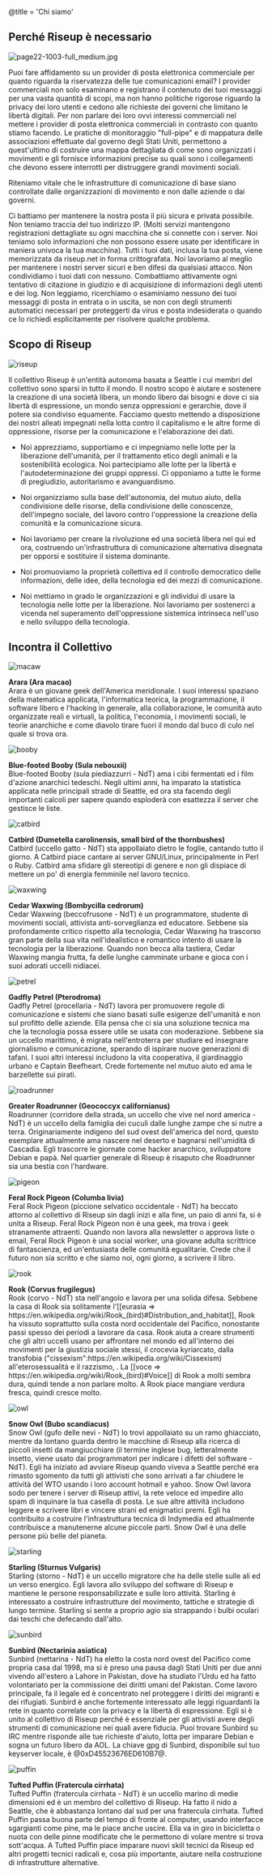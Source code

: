 @title = 'Chi siamo'

## Perché Riseup è necessario

<p class="pull-right"><img class="image-right" src="img/page22-1003-full_medium.jpg" alt="page22-1003-full_medium.jpg"></p>

Puoi fare affidamento su un provider di posta elettronica commerciale per quanto riguarda la riservatezza delle tue comunicazioni email? I provider commerciali non solo esaminano e registrano il contenuto dei tuoi messaggi per una vasta quantità di scopi, ma non hanno politiche rigorose riguardo la privacy dei loro utenti e cedono alle richieste dei governi che limitano le libertà digitali. Per non parlare dei loro ovvi interessi commerciali nel mettere i provider di posta elettronica commerciali in contrasto con quanto stiamo facendo. Le pratiche di monitoraggio "full-pipe" e di mappatura delle associazioni effettuate dal governo degli Stati Uniti, permettono a quest'ultimo di costruire una mappa dettagliata di come sono organizzati i movimenti e gli fornisce informazioni precise su quali sono i collegamenti che devono essere interrotti per distruggere grandi movimenti sociali.

Riteniamo vitale che le infrastrutture di comunicazione di base siano controllate dalle organizzazioni di movimento e non dalle aziende o dai governi.

Ci battiamo per mantenere la nostra posta il più sicura e privata possibile. Non teniamo traccia del tuo indirizzo IP. (Molti servizi mantengono registrazioni dettagliate su ogni macchina che si connette con i server. Noi teniamo solo informazioni che non possono essere usate per identificare in maniera univoca la tua macchina). Tutti i tuoi dati, inclusa la tua posta, viene memorizzata da riseup.net in forma crittografata. Noi lavoriamo al meglio per mantenere i nostri server sicuri e ben difesi da qualsiasi attacco. Non condividiamo i tuoi dati con nessuno. Combattiamo attivamente ogni tentativo di citazione in giudizio e di acquisizione di informazioni degli utenti e dei log. Non leggiamo, ricerchiamo o esaminiamo nessuno dei tuoi messaggi di posta in entrata o in uscita, se non con degli strumenti automatici necessari per proteggerti da virus e posta indesiderata o quando ce lo richiedi esplicitamente per risolvere qualche problema.

## Scopo di Riseup

<p class="pull-right"><img class="image-right" src="img/riseup-yellow.gif" alt="riseup"></p>

Il collettivo Riseup è un'entità autonoma basata a Seattle i cui membri del collettivo sono sparsi in tutto il mondo. Il nostro scopo è aiutare e sostenere la creazione di una società libera, un mondo libero dai bisogni e dove ci sia libertà di espressione, un mondo senza oppressioni e gerarchie, dove il potere sia condiviso equamente. Facciamo questo mettendo a disposizione dei nostri alleati impegnati nella lotta contro il capitalismo e le altre forme di oppressione, risorse per la comunicazione e l'elaborazione dei dati.

* Noi apprezziamo, supportiamo e ci impegniamo nelle lotte per la liberazione dell'umanità, per il trattamento etico degli animali e la sostenibilità ecologica. Noi partecipiamo alle lotte per la libertà e l'autodeterminazione dei gruppi oppressi. Ci opponiamo a tutte le forme di pregiudizio, autoritarismo e avanguardismo.

* Noi organizziamo sulla base dell'autonomia, del mutuo aiuto, della condivisione delle risorse, della condivisione delle conoscenze, dell'impegno sociale, del lavoro contro l'oppressione la creazione della comunità e la comunicazione sicura.

* Noi lavoriamo per creare la rivoluzione ed una società libera nel qui ed ora, costruendo un'infrastruttura di comunicazione alternativa disegnata per opporsi e sostituire il sistema dominante.

* Noi promuoviamo la proprietà collettiva ed il controllo democratico delle informazioni, delle idee, della tecnologia ed dei mezzi di comunicazione.

* Noi mettiamo in grado le organizzazioni e gli individui di usare la tecnologia nelle lotte per la liberazione. Noi lavoriamo per sostenerci a vicenda nel superamento dell'oppressione sistemica intrinseca nell'uso e nello sviluppo della tecnologia.

## Incontra il Collettivo

<p class="pull-left"><img class="image-left" src="img/macaw.jpg" alt="macaw"></p>

<p><strong>Arara (Ara macao)</strong><br/>
Arara è un giovane geek dell'America meridionale. I suoi interessi spaziano della matematica applicata, l'informatica teorica, la programmazione, il software libero e l'hacking in generale, alla collaborazione, le comunità auto organizzate reali e virtuali, la politica, l'economia, i movimenti sociali, le teorie anarchiche e come diavolo tirare fuori il mondo dal buco di culo nel quale si trova ora.

<p class="pull-left"><img class="image-left" src="img/booby.jpg" alt="booby"></p>

<p><strong>Blue-footed Booby (Sula nebouxii)</strong><br/>
Blue-footed Booby (sula piediazzurri - NdT) ama i cibi fermentati ed i film d'azione anarchici tedeschi. Negli ultimi anni, ha imparato la statistica applicata nelle principali strade di Seattle, ed ora sta facendo degli importanti calcoli per sapere quando esploderà con esattezza il server che gestisce le liste.

<p class="pull-left"><img class="image-left" src="img/catbird.png" alt="catbird"></p>

<p><strong>Catbird (Dumetella carolinensis, small bird of the thornbushes)</strong><br/>
Catbird (uccello gatto - NdT) sta appollaiato dietro le foglie, cantando tutto il giorno. A Catbird piace cantare ai server GNU/Linux, principalmente in Perl o Ruby. Catbird ama sfidare gli stereotipi di genere e non gli dispiace di mettere un po' di energia femminile nel lavoro tecnico.

<p class="pull-left"><img class="image-left" src="img/waxwing.jpg" alt="waxwing"></p>

<p><strong>Cedar Waxwing (Bombycilla cedrorum)</strong><br/>
Cedar Waxwing (beccofrusone - NdT) è un programmatore, studente di movimenti sociali, attivista anti-sorveglianza ed educatore. Sebbene sia profondamente critico rispetto alla tecnologia, Cedar Waxwing ha trascorso gran parte della sua vita nell'idealistico e romantico intento di usare la tecnologia per la liberazione. Quando non becca alla tastiera, Cedar Waxwing mangia frutta, fa delle lunghe camminate urbane e gioca con i suoi adorati uccelli nidiacei.

<p class="pull-left"><img class="image-left" src="img/petrel.jpg" alt="petrel"></p>

<p><strong>Gadfly Petrel (Pterodroma)</strong><br/>
Gadfly Petrel (procellaria - NdT) lavora per promuovere regole di comunicazione e sistemi che siano basati sulle esigenze dell'umanità e non sul profitto delle aziende. Ella pensa che ci sia una soluzione tecnica ma che la tecnologia possa essere utile se usata con moderazione. Sebbene sia un uccello marittimo, è migrata nell'entroterra per studiare ed insegnare giornalismo e comunicazione, sperando di ispirare nuove generazioni di tafani. I suoi altri interessi includono la vita cooperativa, il giardinaggio urbano e Captain Beefheart. Crede fortemente nel mutuo aiuto ed ama le barzellette sui pirati.

<p class="pull-left"><img class="image-left" src="img/roadrunner.jpg" alt="roadrunner"></p>

<p><strong>Greater Roadrunner (Geococcyx californianus)</strong><br/>
Roadrunner (corridore della strada, un uccello che vive nel nord america - NdT) è un uccello della famiglia dei cuculi dalle lunghe zampe che si nutre a terra. Originariamente indigeno del sud ovest dell'america del nord, questo esemplare attualmente ama nascere nel deserto e bagnarsi nell'umidità di Cascadia. Egli trascorre le giornate come hacker anarchico, sviluppatore Debian e papà. Nel quartier generale di Riseup è risaputo che Roadrunner sia una bestia con l'hardware.

<p class="pull-left"><img class="image-left" src="img/pigeon.png" alt="pigeon"></p>

<p><strong>Feral Rock Pigeon (Columba livia)</strong><br/>
Feral Rock Pigeon (piccione selvatico occidentale - NdT) ha beccato attorno al collettivo di Riseup sin dagli inizi e alla fine, un paio di anni fa, si è unita a Riseup. Feral Rock Pigeon non è una geek, ma trova i geek stranamente attraenti. Quando non lavora alla newsletter o approva liste o email, Feral Rock Pigeon è una social worker, una giovane adulta scrittrice di fantascienza, ed un'entusiasta delle comunità egualitarie. Crede che il futuro non sia scritto e che siamo noi, ogni giorno, a scrivere il libro.

<p class="pull-left"><img class="image-left" src="img/rook.png" alt="rook"></p>

<p><strong>Rook (Corvus frugilegus)</strong><br/>
Rook (corvo - NdT) sta nell'angolo e lavora per una solida difesa. Sebbene la casa di Rook sia solitamente l'[[eurasia => https://en.wikipedia.org/wiki/Rook_(bird)#Distribution_and_habitat]], Rook ha vissuto soprattutto sulla costa nord occidentale del Pacifico, nonostante passi spesso dei periodi a lavorare da casa. Rook aiuta a creare strumenti che gli altri uccelli usano per affrontare nel mondo ed all'interno dei movimenti per la giustizia sociale stessi, il crocevia kyriarcato, dalla transfobia ("cissexism":https://en.wikipedia.org/wiki/Cissexism) all'eterosessualità e il razzismo, . La [[voce => https://en.wikipedia.org/wiki/Rook_(bird)#Voice]] di Rook a molti sembra dura, quindi tende a non parlare molto. A Rook piace mangiare verdura fresca, quindi cresce molto.

<p class="pull-left"><img class="image-left" src="img/owl.jpg" alt="owl"></p>

<p><strong>Snow Owl (Bubo scandiacus)</strong><br/>
Snow Owl (gufo delle nevi - NdT) lo trovi appollaiato su un ramo ghiacciato, mentre da lontano guarda dentro le macchine di Riseup alla ricerca di piccoli insetti da mangiucchiare (il termine inglese bug, letteralmente insetto, viene usato dai programmatori per indicare i difetti del software - NdT). Egli ha iniziato ad avviare Riseup quando viveva a Seattle perché era rimasto sgomento da tutti gli attivisti che sono arrivati a far chiudere le attività del WTO usando i loro account hotmail e yahoo. Snow Owl lavora sodo per tenere i server di Riseup attivi, la rete veloce ed impedire allo spam di inquinare la tua casella di posta. Le sue altre attività includono leggere e scrivere libri e vincere strani ed enigmatici premi. Egli ha contribuito a costruire l'infrastruttura tecnica di Indymedia ed attualmente contribuisce a manutenerne alcune piccole parti. Snow Owl è una delle persone più belle del pianeta.


<p class="pull-left"><img class="image-left" src="img/starling.png" alt="starling"></p>

<p><strong>Starling (Sturnus Vulgaris)</strong><br/>
Starling (storno - NdT) è un uccello migratore che ha delle stelle sulle ali ed un verso energico. Egli lavora allo sviluppo del software di Riseup e mantiene le persone responsabilizzate e sulle loro attività. Starling è interessato a costruire infrastrutture del movimento, tattiche e strategie di lungo termine. Starling si sente a proprio agio sia strappando i bulbi oculari dai teschi che defecando dall'alto.

<p class="pull-left"><img class="image-left" src="img/sunbird.jpg" alt="sunbird"></p>

<p><strong>Sunbird (Nectarinia asiatica)</strong><br/>
Sunbird (nettarina - NdT) ha eletto la costa nord ovest del Pacifico come propria casa dal 1998, ma si è preso una pausa dagli Stati Uniti per due anni vivendo all'estero a Lahore in Pakistan, dove ha studiato l'Urdu ed ha fatto volontariato per la commissione dei diritti umani del Pakistan. Come lavoro principale, fa il legale ed è concentrato nel proteggere i diritti dei migranti e dei rifugiati. Sunbird è anche fortemente interessato alle leggi riguardanti la rete in quanto correlate con la privacy e la libertà di espressione. Egli si è unito al collettivo di Riseup perché è essenziale per gli attivisti avere degli strumenti di comunicazione nei quali avere fiducia. Puoi trovare Sunbird su IRC mentre risponde alle tue richieste d'aiuto, lotta per imparare Debian e sogna un futuro libero da AOL. La chiave gpg di Sunbird, disponibile sul tuo keyserver locale, è @0xD45523676ED610B7@.

<p class="pull-left"><img class="image-left" src="img/puffin.jpg" alt="puffin"></p>

<p><strong>Tufted Puffin (Fratercula cirrhata)</strong><br/>
Tufted Puffin (fratercula cirrhata - NdT) è un uccello marino di medie dimensioni ed è un membro del collettivo di Riseup. Ha fatto il nido a Seattle, che è abbastanza lontano dal sud per una fratercula cirrhata. Tufted Puffin passa buona parte del tempo di fronte al computer, usando interfacce sgargianti come pine, ma le piace anche uscire. Ella va in giro in bicicletta o nuota con delle pinne modificate che le permettono di volare mentre si trova sott'acqua. A Tufted Puffin piace imparare nuovi skill tecnici da Riseup ed altri progetti tecnici radicali e, cosa più importante, aiutare nella costruzione di infrastrutture alternative.


